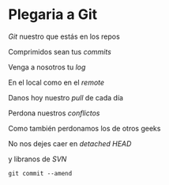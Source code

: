 # Plegaria a Git

*Git* nuestro que estás en los repos

Comprimidos sean tus *commits*

Venga a nosotros tu *log*

En el local como en el *remote*

Danos hoy nuestro *pull* de cada día

Perdona nuestros *conflictos*

Como también perdonamos los de otros geeks<br/>

No nos dejes caer en *detached HEAD*

y libranos de *SVN*

`git commit --amend`
